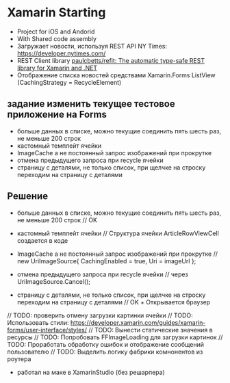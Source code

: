 # Xamarin Starting


- Project for iOS and Andorid
- With Shared code assembly
- Загружает новости, используя REST API NY Times: https://developer.nytimes.com/
- REST Client library [paulcbetts/refit: The automatic type-safe REST library for Xamarin and .NET](https://github.com/paulcbetts/refit)
- Отображение списка новостей средствами Xamarin.Forms ListView (CachingStrategy = RecycleElement)


## задание изменить текущее тестовое приложение на Forms

- больше данных в списке, можно текущие соединить пять шесть раз, не меньше 200 строк
- кастомный темплейт ячейки
- ImageCache а не постоянный запрос изображений при прокрутке
- отмена предыдущего запроса при recycle ячейки
- страницу с деталями, не только список, при щелчке на строску переходим на страницу с деталями

## Решение

- больше данных в списке, можно текущие соединить пять шесть раз, не меньше 200 строк
// OK


- кастомный темплейт ячейки
// Структура ячейки ArticleRowViewCell создается в коде


- ImageCache а не постоянный запрос изображений при прокрутке
// new UriImageSource{ CachingEnabled = true, Uri = imageUrl };


- отмена предыдущего запроса при recycle ячейки
// через UriImageSource.Cancel();


- страницу с деталями, не только список, при щелчке на строску переходим на страницу с деталями
// OK + Открывается браузер 



// TODO: проверить отмену загрузки картинки ячейки
// TODO: Использовать стили: https://developer.xamarin.com/guides/xamarin-forms/user-interface/styles/
// TODO: Вынести статические значения в ресурсы 
// TODO: Попробовать FFImageLoading для загрузки картинок
// TODO: Проработать обработку ошибок и отображение сообщений пользователю 
// TODO: Выделить логику фабрики комнонентов из роутера

- работал на маке в XamarinStudio (без решарпера)



